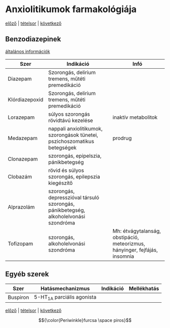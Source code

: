 # Anxiolitikumok farmakológiája

[előző](link) | [tételsor](0.%20Tételsor.md) | [következő](5.%20Szedatohipnotikumok%20I.%20benzodiazepin%20receptoron%20ható%20szerek.md)

## Benzodiazepinek

[általános információk](5.%20Szedatohipnotikumok%20I.%20benzodiazepin%20receptoron%20ható%20szerek.md#benzodiazepinek)

Szer | Indikáció | Infó
--- | --- | ---
Diazepam | Szorongás, delirium tremens, műtéti premedikáció
Klórdiazepoxid | Szorongás, delirium tremens, műtéti premedikáció
Lorazepam | súlyos szorongás rövidtávú kezelése | inaktív metabolitok
Medazepam | nappali anxiolitikumok, szorongások tünetei, pszichoszomatikus betegségek | prodrug
Clonazepam | szorongás, epipelszia, pánikbetegség
Clobazám | rövid és súlyos szorongás, epilepszia kiegészítő
Alprazolám | szorongás, depresszióval társuló szorongás, pánikbetegség, alkoholelvonási szondróma
Tofizopam | szorongás, alkoholelvonási szondróma | Mh: étvágytalanság, obstipáció, meteorizmus, hányinger, fejfájás, insomnia

## Egyéb szerek

Szer | Hatásmechanizmus | Indikáció | Mellékhatás
--- | --- | --- | ---
Buspiron | 5-HT<sub>1A</sub> parciális agonista

[előző](link) | [tételsor](0.%20Tételsor.md) | [következő](5.%20Szedatohipnotikumok%20I.%20benzodiazepin%20receptoron%20ható%20szerek.md)

$${\color{Periwinkle}furcsa \space piros}$$
